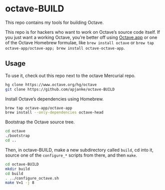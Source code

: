 # octave-BUILD

This repo contains my tools for building Octave.

This repo is for hackers who want to work on Octave’s source code itself.
If you just want a working Octave, you’re better off using [Octave.app](https://octave-app.org) or one of the Octave Homebrew formulae, like `brew install octave` or `brew tap octave-app/octave-app; brew install octave-octave-app`.

## Usage

To use it, check out this repo next to the octave Mercurial repo.

```bash
hg clone https://www.octave.org/hg/octave
git clone https://github.com/apjanke/octave-BUILD
```

Install Octave’s dependencies using Homebrew.

```bash
brew tap octave-app/octave-app
brew install --only-dependencies octave-head
```

Bootstrap the Octave source tree.

```bash
cd octave
./bootstrap
cd ..
```

Then, in octave-BUILD, make a new subdirectory called `build`, cd into it, source one of the `configure_*` scripts from there, and then `make`.

```bash
cd octave-BUILD
mkdir build
cd build
. ../configure_octave.sh
make V=1 -j 8
```
